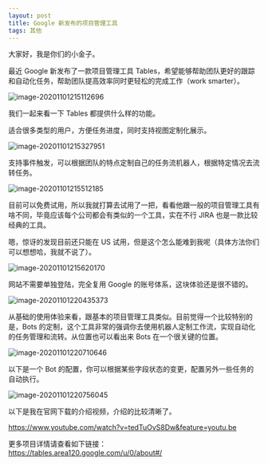 ```yaml
---
layout: post
title: Google 新发布的项目管理工具
tags: 其他
---
```


大家好，我是你们的小金子。

最近 Google 新发布了一款项目管理工具 Tables，希望能够帮助团队更好的跟踪和自动化任务，帮助团队提高效率同时更轻松的完成工作（work smarter）。

![image-20201101215112696](https://7465-test-3c9b5e-books-1301492295.tcb.qcloud.la/mac_github_images/compress_image-20201101215112696.png)

我们一起来看一下 Tables 都提供什么样的功能。

适合很多类型的用户，方便任务进度，同时支持视图定制化展示。

![image-20201101215327951](https://7465-test-3c9b5e-books-1301492295.tcb.qcloud.la/mac_github_images/compress_image-20201101215327951.png)

支持事件触发，可以根据团队的特点定制自己的任务流机器人，根据特定情况去流转任务。

![image-20201101215512185](https://7465-test-3c9b5e-books-1301492295.tcb.qcloud.la/mac_github_images/compress_image-20201101215512185.png)

目前可以免费试用，所以我就打算去试用了一把，看看他跟一般的项目管理工具有啥不同，毕竟应该每个公司都会有类似的一个工具，实在不行 JIRA 也是一款比较经典的工具。

嗯，惊讶的发现目前还只能在 US 试用，但是这个怎么能难到我呢（具体方法你们可以想想哈，我就不说了）。

![image-20201101215620170](https://7465-test-3c9b5e-books-1301492295.tcb.qcloud.la/mac_github_images/compress_image-20201101215620170.png)

网站不需要单独登陆，完全复用 Google 的账号体系，这块体验还是很不错的。

![image-20201101220435373](https://7465-test-3c9b5e-books-1301492295.tcb.qcloud.la/mac_github_images/compress_image-20201101220435373.png)

从基础的使用体验来看，跟基本的项目管理工具类似。目前觉得一个比较特别的是，Bots 的定制，这个工具非常的强调你去使用机器人定制工作流，实现自动化的任务管理和流转。从位置也可以看出来 Bots 在一个很关键的位置。

![image-20201101220710646](https://7465-test-3c9b5e-books-1301492295.tcb.qcloud.la/mac_github_images/compress_image-20201101220710646.png)

以下是一个 Bot 的配置，你可以根据某些字段状态的变更，配置另外一些任务的自动执行。

![image-20201101220756045](https://7465-test-3c9b5e-books-1301492295.tcb.qcloud.la/mac_github_images/compress_image-20201101220756045.png)

以下是我在官网下载的介绍视频，介绍的比较清晰了。

https://www.youtube.com/watch?v=tedTuOvS8Dw&feature=youtu.be

更多项目详情请查看如下链接：https://tables.area120.google.com/u/0/about#/